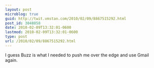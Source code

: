 ```yaml
---
layout: post
microblog: true
guid: http://twit.vmstan.com/2010/02/09/8867515292.html
post_id: 3048858
date: 2010-02-09T13:32:01-0600
lastmod: 2010-02-09T13:32:01-0600
type: post
url: /2010/02/09/8867515292.html
---
```

I guess Buzz is what I needed to push me over the edge and use Gmail again.
